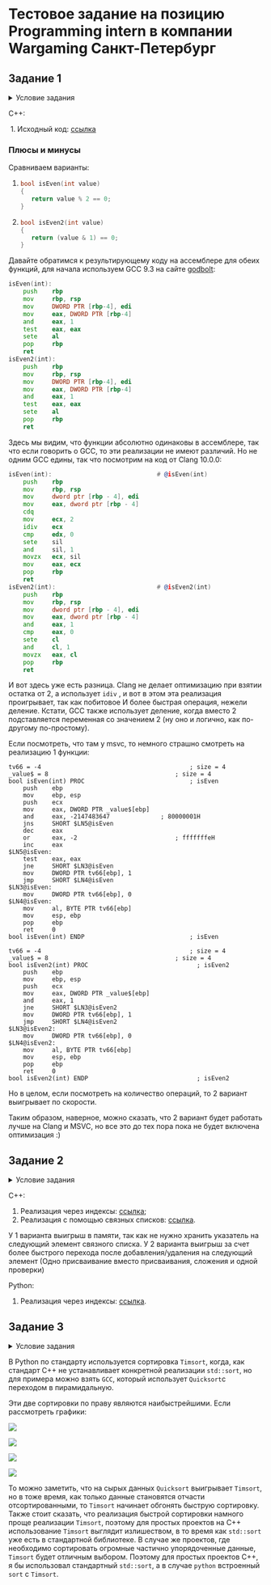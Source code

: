 # Тестовое задание на позицию Programming intern в компании Wargaming Санкт-Петербург

## Задание 1


<details>
  <summary>Условие задания</summary>

На языке Python или С/С++, написать алгоритм (функцию) определения четности целого числа, который будет аналогичен нижеприведенному по функциональности, но отличен по своей сути.

Объяснить плюсы и минусы обеих реализаций.

Python example:
```python
def isEven(value):
   return value % 2 == 0
```
C/C++ example:
```cpp
bool isEven(int value)
{
   return value % 2 == 0;
}
```

</details>


С++:

​	1. Исходный код: [ссылка](https://github.com/i582/wargaming-test-task/blob/master/cpp/src/first/is_even.h)



### Плюсы и минусы

Сравниваем варианты:

1. ```cpp
   bool isEven(int value)
   {
      return value % 2 == 0;
   }
   ```

2. ```cpp
   bool isEven2(int value)
   {
      return (value & 1) == 0;
   }
   ```

Давайте обратимся к результирующему коду на ассемблере для обеих функций, для начала используем GCC 9.3 на сайте [godbolt](https://godbolt.org/):

```asm
isEven(int):
    push    rbp
    mov     rbp, rsp
    mov     DWORD PTR [rbp-4], edi
    mov     eax, DWORD PTR [rbp-4]
    and     eax, 1
    test    eax, eax
    sete    al
    pop     rbp
    ret
isEven2(int):
    push    rbp
    mov     rbp, rsp
    mov     DWORD PTR [rbp-4], edi
    mov     eax, DWORD PTR [rbp-4]
    and     eax, 1
    test    eax, eax
    sete    al
    pop     rbp
    ret
```

 Здесь мы видим, что функции абсолютно одинаковы в ассемблере, так что если говорить о GCC, то эти реализации не имеют различий. Но не одним GCC едины, так что посмотрим на код от Clang 10.0.0:

```asm
isEven(int):                             # @isEven(int)
    push    rbp
    mov     rbp, rsp
    mov     dword ptr [rbp - 4], edi
    mov     eax, dword ptr [rbp - 4]
    cdq
    mov     ecx, 2
    idiv    ecx
    cmp     edx, 0
    sete    sil
    and     sil, 1
    movzx   ecx, sil
    mov     eax, ecx
    pop     rbp
    ret
isEven2(int):                            # @isEven2(int)
    push    rbp
    mov     rbp, rsp
    mov     dword ptr [rbp - 4], edi
    mov     eax, dword ptr [rbp - 4]
    and     eax, 1
    cmp     eax, 0
    sete    cl
    and     cl, 1
    movzx   eax, cl
    pop     rbp
    ret
```



И вот здесь уже есть разница. Clang не делает оптимизацию при взятии остатка от 2, а использует `idiv` , и вот в этом эта реализация проигрывает, так как побитовое И более быстрая операция, нежели деление. Кстати, GCC также использует деление, когда вместо 2 подставляется переменная со значением 2 (ну оно и логично, как по-другому по-простому).

Если посмотреть, что там у msvc, то немного страшно смотреть на реализацию 1 функции:

```assembly
tv66 = -4                                         ; size = 4
_value$ = 8                                   ; size = 4
bool isEven(int) PROC                             ; isEven
    push    ebp
    mov     ebp, esp
    push    ecx
    mov     eax, DWORD PTR _value$[ebp]
    and     eax, -2147483647              ; 80000001H
    jns     SHORT $LN5@isEven
    dec     eax
    or      eax, -2                           ; fffffffeH
    inc     eax
$LN5@isEven:
    test    eax, eax
    jne     SHORT $LN3@isEven
    mov     DWORD PTR tv66[ebp], 1
    jmp     SHORT $LN4@isEven
$LN3@isEven:
	mov     DWORD PTR tv66[ebp], 0
$LN4@isEven:
    mov     al, BYTE PTR tv66[ebp]
    mov     esp, ebp
    pop     ebp
    ret     0
bool isEven(int) ENDP                             ; isEven

tv66 = -4                                         ; size = 4
_value$ = 8                                   ; size = 4
bool isEven2(int) PROC                              ; isEven2
    push    ebp
    mov     ebp, esp
    push    ecx
    mov     eax, DWORD PTR _value$[ebp]
    and     eax, 1
    jne     SHORT $LN3@isEven2
    mov     DWORD PTR tv66[ebp], 1
    jmp     SHORT $LN4@isEven2
$LN3@isEven2:
    mov     DWORD PTR tv66[ebp], 0
$LN4@isEven2:
    mov     al, BYTE PTR tv66[ebp]
    mov     esp, ebp
    pop     ebp
    ret     0
bool isEven2(int) ENDP                              ; isEven2
```

Но в целом, если посмотреть на количество операций, то 2 вариант выигрывает по скорости.



Таким образом, наверное, можно сказать, что 2 вариант будет работать лучше на Clang и MSVC, но все это до тех пора пока не будет включена оптимизация :)



 

## Задание 2

<details>
  <summary>Условие задания</summary>

На языках Python(2.7) и/или С++, написать минимум по 2 класса реализовывающих циклический буфер FIFO.

Объяснить плюсы и минусы каждой реализации.

</details>

С++:

1. Реализация через индексы: [ссылка](https://github.com/i582/wargaming-test-task/blob/master/cpp/src/second/cyclic_queue.h);
2. Реализация с помощью связных списков: [ссылка](https://github.com/i582/wargaming-test-task/blob/master/cpp/src/second/cyclic_queue_list.h).

У 1 варианта выигрыш в памяти, так как не нужно хранить указатель на следующий элемент связного списка. У 2 варианта выигрыш за счет более быстрого перехода после добавления/удаления на следующий элемент (Одно присваивание вместо присваивания, сложения и одной проверки)

Python:

1. Реализация через индексы: [ссылка](https://github.com/i582/wargaming-test-task/blob/master/python/second/main.py).



## Задание 3

<details>
  <summary>Условие задания</summary>

На языке Python или С/С++, написать функцию, которая быстрее всего (по процессорным тикам) отсортирует данный ей массив чисел.

Массив может быть любого размера со случайным порядком чисел (в том числе и отсортированным).

Объяснить почему вы считаете, что функция соответствует заданным критериям.

</details>

В Python по стандарту используется сортировка `Timsort`, когда, как стандарт С++ не устанавливает конкретной реализации `std::sort`, но для примера можно взять `GCC`, который использует `Quicksort`с переходом в пирамидальную. 

Эти две сортировки по праву являются наибыстрейшими. Если рассмотреть графики:

![](https://habrastorage.org/storage1/a0170f65/54afe800/d8b50571/a81000af.png)

![](https://habrastorage.org/storage1/d0460884/b7d712b4/cd04f5c3/4c115b90.png)

![](https://habrastorage.org/storage1/fd520aa1/8be42114/57e27349/d01105c5.png)

![](https://habrastorage.org/storage1/0ac3016e/f3ce8871/2bf28d22/cb5cd3f2.png)

То можно заметить, что на сырых данных `Quicksort` выигрывает `Timsort`, но в тоже время, как только данные становятся отчасти отсортированными, то `Timsort` начинает обгонять быструю сортировку. Также стоит сказать, что реализация быстрой сортировки намного проще реализации `Timsort`, поэтому для простых проектов на С++ использование `Timsort` выглядит излишеством, в то время как `std::sort` уже есть в стандартной библиотеке. В случае же проектов, где необходимо сортировать огромные частично упорядоченные данные, `Timsort` будет отличным выбором. Поэтому для простых проектов С++, я бы использовал стандартный `std::sort`, а в случае `python` встроенный `sort` с `Timsort`. 